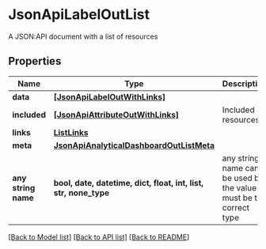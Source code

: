 # JsonApiLabelOutList

A JSON:API document with a list of resources

## Properties
Name | Type | Description | Notes
------------ | ------------- | ------------- | -------------
**data** | [**[JsonApiLabelOutWithLinks]**](JsonApiLabelOutWithLinks.md) |  | 
**included** | [**[JsonApiAttributeOutWithLinks]**](JsonApiAttributeOutWithLinks.md) | Included resources | [optional] 
**links** | [**ListLinks**](ListLinks.md) |  | [optional] 
**meta** | [**JsonApiAnalyticalDashboardOutListMeta**](JsonApiAnalyticalDashboardOutListMeta.md) |  | [optional] 
**any string name** | **bool, date, datetime, dict, float, int, list, str, none_type** | any string name can be used but the value must be the correct type | [optional]

[[Back to Model list]](../README.md#documentation-for-models) [[Back to API list]](../README.md#documentation-for-api-endpoints) [[Back to README]](../README.md)


